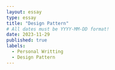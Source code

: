 ```yaml
---
layout: essay
type: essay
title: "Design Pattern"
# All dates must be YYYY-MM-DD format!
date: 2023-11-29
published: true
labels:
  - Personal Writting
  - Design Pattern
---
```



